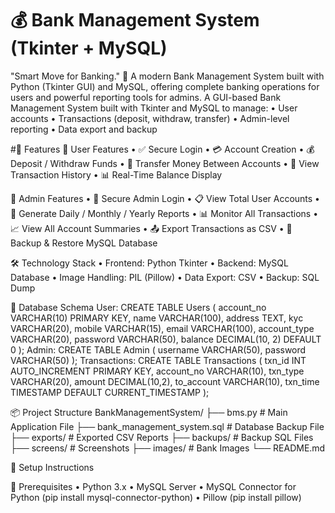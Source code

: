# 💰 Bank Management System (Tkinter + MySQL)
"Smart Move for Banking." 🏦
A modern Bank Management System built with Python (Tkinter GUI) and MySQL, offering complete banking operations for users and powerful reporting tools for admins.
A GUI-based Bank Management System built with Tkinter and MySQL to manage:
• User accounts
• Transactions (deposit, withdraw, transfer)
• Admin-level reporting
• Data export and backup

#🚀 Features
👤 User Features
•	✅ Secure Login
•	💳 Account Creation
•	💰 Deposit / Withdraw Funds
•	🔁 Transfer Money Between Accounts
•	📄 View Transaction History
•	📊 Real-Time Balance Display

👮 Admin Features
•	🔐 Secure Admin Login
•	📋 View Total User Accounts
•	🧾 Generate Daily / Monthly / Yearly Reports
•	📊 Monitor All Transactions
•	📈 View All Account Summaries
•	📤 Export Transactions as CSV
•	💾 Backup & Restore MySQL Database

🛠️ Technology Stack
• Frontend: Python Tkinter
• Backend: MySQL Database
• Image Handling: PIL (Pillow)
• Data Export: CSV
• Backup: SQL Dump

🧱 Database Schema
User: 
CREATE TABLE Users (
    account_no VARCHAR(10) PRIMARY KEY,
    name VARCHAR(100),
    address TEXT,
    kyc VARCHAR(20),
    mobile VARCHAR(15),
    email VARCHAR(100),
    account_type VARCHAR(20),
    password VARCHAR(50),
    balance DECIMAL(10, 2) DEFAULT 0
);
Admin: 
CREATE TABLE Admin (
    username VARCHAR(50),
    password VARCHAR(50)
);
Transactions: 
CREATE TABLE Transactions (
    txn_id INT AUTO_INCREMENT PRIMARY KEY,
    account_no VARCHAR(10),
    txn_type VARCHAR(20),
    amount DECIMAL(10,2),
    to_account VARCHAR(10),
    txn_time TIMESTAMP DEFAULT CURRENT_TIMESTAMP
);

📦 Project Structure
BankManagementSystem/
├── bms.py                 # Main Application File
├── bank_management_system.sql  # Database Backup File
├── exports/               # Exported CSV Reports
├── backups/               # Backup SQL Files
├── screens/               # Screenshots
├── images/                # Bank Images
└── README.md

🔧 Setup Instructions

🔽 Prerequisites
• Python 3.x
• MySQL Server
• MySQL Connector for Python (pip install mysql-connector-python)
• Pillow (pip install pillow)
